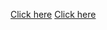 <a href="https://woah-staging.app.link/customer=1000&customerMessage=xyz" target="_blank">Click here</a>
<a href="https://woah.app.link/" target="_blank">Click here</a>
